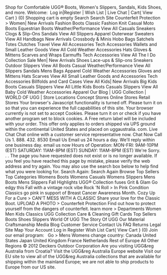 Shop for Comfortable UGG® Boots, Women's Slippers, Sandals, Kids Shoes, and more. Welcome:  Log in|Register | Wish List | Live Chat | Cart{ View Cart } (0) Shopping cart is empty Search Search Site Counterfeit Protection > Women| New Arrivals Fashion Boots Classic Fashion Knit Casual Moto Boots Equestrian Boots Weather/Performance View All Casuals Sneakers Clogs & Slip-Ons Sandals View All Slippers Apparel Outerwear Sweaters View All Handbags New Arrivals Crossbody & Minis Hobo Bags Satchels Totes Clutches Travel View All Accessories Tech Accessories Wallets and Small Leather Goods View All Cold Weather Accessories Hats Gloves & Mittens Scarves and Wraps Earmuffs Tech Accessories View All The I Do Collection Sale Men| New Arrivals Shoes Lace-ups & Slip-ons Sneakers Outdoor Slippers View All Boots Casual Weather/Performance View All Slippers Sandals Mens Bags Apparel Cold Weather Accessories Gloves and Mittens Hats Scarves View All Small Leather Goods and Accessories Tech Accessories Billfolds and Card Cases View All Kids| New Arrivals Big Kids Boots Casuals Slippers View All Little Kids Boots Casuals Slippers View All Baby Cold Weather Accessories Apparel Our Blog | UGG Collection | WORLD OF UGG | Store Locations Concept Stores Online Stores Retail Stores Your browser's Javascript functionality is turned off. Please turn it on so that you can experience the full capabilities of this site. Your browser currently is not set to accept Cookies. Please turn it on or check if you have another program set to block cookies. A Free return label will be included with your order. This offer only applies to orders shipped via UPS ground within the continental United States and placed on uggaustralia. com. Live Chat Chat online with a customer service representative now. Chat Now Call Us 1. 888. 432. 8530 Email Us Email us 24 hours a day. We'll reply within one business day. email us now Hours of Operation: MON-FRI: 9AM-10PM (EST) SATURDAY: 11AM-8PM (EST) SUNDAY: 11AM-8PM (EST) We're Sorry. . . The page you have requested does not exist or is no longer available. If you feel you have reached this page by mistake, please verify the web address and try again. You may also use the search box below to help find what you were looking for. Search Again: Search Again Browse Top Sellers Top Categories Womens Boots Womens Casuals Womens Slippers Mens Boots Mens Slippers Fall Highlights UGG® Collection fuses Grit & Glam Go edgy this Fall with a vintage rock vibe Rock 'N Roll > In Pink Condition Classics go pink in support of Breast Cancer Awareness Month. Cozy Up For a Cure > CAN'T MESS WITH A CLASSIC Share your love for the Classic Boot. UPLOAD A PHOTO > Counterfeit Protection Find out how to protect yourself from the dangers of counterfeit. learn more > Departments Women Men Kids Classics UGG Collection Care & Cleaning Gift Cards Top Sellers Boots Shoes Slippers World Of UGG The Story Of UGG Our Material Craftsmanship Media Blog Customer Service Contact Us FAQ Returns Legal Site Map Your Account Log in Register Wish List Cart{ View Cart } (0) Join our email program:   Go > Mens Womens change country: Canada United States Japan United Kingdom France Netherlands Rest of Europe All Other Regions © 2012 Deckers Outdoor Corporation Are you visiting UGG&reg Australia from Croatia? Visit the UGG&reg Australia Europe website Visit our EU site to view all of the UGG&reg Australia collections that are available for shipping within the mainland Europe; we are not able to ship products to Europe from our US site.